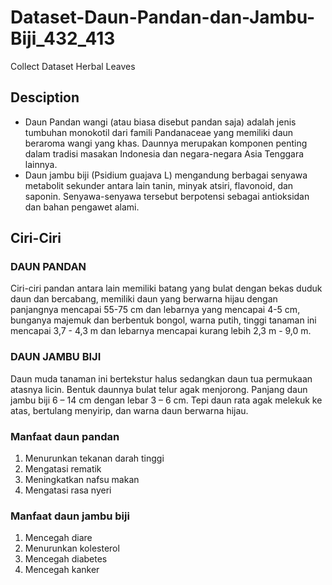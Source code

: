 # Dataset-Daun-Pandan-dan-Jambu-Biji_432_413
Collect Dataset Herbal Leaves

## Desciption
- Daun Pandan wangi (atau biasa disebut pandan saja) adalah jenis tumbuhan monokotil dari famili Pandanaceae yang memiliki daun beraroma wangi yang khas. Daunnya merupakan komponen penting dalam tradisi masakan Indonesia dan negara-negara Asia Tenggara lainnya.
- Daun jambu biji (Psidium guajava L) mengandung berbagai senyawa metabolit sekunder antara lain tanin, minyak atsiri, flavonoid, dan saponin. Senyawa-senyawa tersebut berpotensi sebagai antioksidan dan bahan pengawet alami.

## Ciri-Ciri 

### DAUN PANDAN

Ciri-ciri pandan antara lain memiliki batang yang bulat dengan bekas duduk daun dan bercabang, memiliki daun yang berwarna hijau dengan panjangnya mencapai 55-75 cm dan lebarnya yang mencapai 4-5 cm, bunganya majemuk dan berbentuk bongol, warna putih, tinggi tanaman ini mencapai 3,7 - 4,3 m dan lebarnya mencapai kurang lebih 2,3 m - 9,0 m.

### DAUN JAMBU BIJI

Daun muda tanaman ini bertekstur halus sedangkan daun tua permukaan atasnya licin. Bentuk daunnya bulat telur agak menjorong. Panjang daun jambu biji 6 – 14 cm dengan lebar 3 – 6 cm. Tepi daun rata agak melekuk ke atas, bertulang menyirip, dan warna daun berwarna hijau.

### Manfaat daun pandan

1. Menurunkan tekanan darah tinggi
2. Mengatasi rematik
3. Meningkatkan nafsu makan
4. Mengatasi rasa nyeri

### Manfaat daun jambu biji

1. Mencegah diare
2. Menurunkan kolesterol
3. Mencegah diabetes
4. Mencegah kanker

